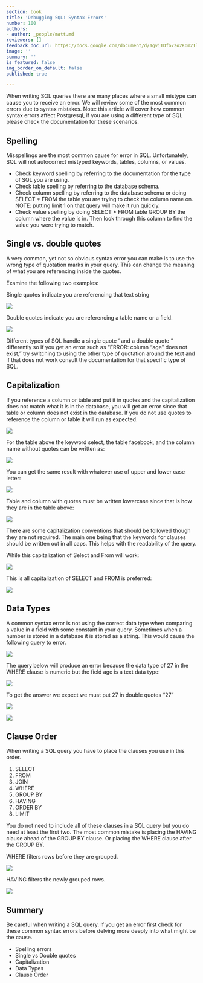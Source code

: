 ```yaml
---
section: book
title: 'Debugging SQL: Syntax Errors'
number: 100
authors:
- author: _people/matt.md
reviewers: []
feedback_doc_url: https://docs.google.com/document/d/1gviTDfo7zo2KOm2IlgH4kaa2RB7iE17oOdwIzOdhHKE/edit?usp=sharing
image: ''
summary: ''
is_featured: false
img_border_on_default: false
published: true

---
```

When writing SQL queries there are many places where a small mistype can cause you to receive an error. We will review some of the most common errors due to syntax mistakes. Note: this article will cover how common syntax errors affect Postgresql, if you are using a different type of SQL please check the documentation for these scenarios.

## Spelling

Misspellings are the most common cause for error in SQL. Unfortunately, SQL will not autocorrect mistyped keywords, tables, columns, or values.

* Check keyword spelling by referring to the documentation for the type of SQL you are using.
* Check table spelling by referring to the database schema.
* Check column spelling by referring to the database schema or doing SELECT * FROM the table you are trying to check the column name on. NOTE: putting limit 1 on that query will make it run quickly.
* Check value spelling by doing SELECT * FROM table GROUP BY the column where the value is in. Then look through this column to find the value you were trying to match.

## Single vs. double quotes

A very common, yet not so obvious syntax error you can make is to use the wrong type of quotation marks in your query. This can change the meaning of what you are referencing inside the quotes.

Examine the following two examples:

Single quotes indicate you are referencing that text string

![](/assets/images/how-to-teach-people-sql/debugging-syntax/syntax_1.png)

Double quotes indicate you are referencing a table name or a field.

![](/assets/images/how-to-teach-people-sql/debugging-syntax/syntax_2.png)


Different types of SQL handle a single quote ‘ and a double quote “ differently so if you get an error such as “ERROR: column “age” does not exist,” try switching to using the other type of quotation around the text and if that does not work consult the documentation for that specific type of SQL.

## Capitalization

If you reference a column or table and put it in quotes and the capitalization does not match what it is in the database, you will get an error since that table or column does not exist in the database. If you do not use quotes to reference the column or table it will run as expected.

![](/assets/images/how-to-teach-people-sql/debugging-syntax/syntax_3.png)


For the table above the keyword select, the table facebook, and the column name without quotes can be written as:

![](/assets/images/how-to-teach-people-sql/debugging-syntax/syntax_4.png)

You can get the same result with whatever use of upper and lower case letter:

![](/assets/images/how-to-teach-people-sql/debugging-syntax/syntax_5.png)

Table and column with quotes must be written lowercase since that is how they are in the table above:

![](/assets/images/how-to-teach-people-sql/debugging-syntax/syntax_6.png)


There are some capitalization conventions that should be followed though they are not required. The main one being that the keywords for clauses should be written out in all caps. This helps with the readability of the query.

While this capitalization of Select and From will work:

![](/assets/images/how-to-teach-people-sql/debugging-syntax/syntax_7.png)


This is all capitalization of SELECT and FROM is preferred:

![](/assets/images/how-to-teach-people-sql/debugging-syntax/syntax_8.png)


## Data Types

A common syntax error is not using the correct data type when comparing a value in a field with some constant in your query. Sometimes when a number is stored in a database it is stored as a string. This would cause the following query to error.

![](/assets/images/how-to-teach-people-sql/debugging-syntax/syntax_9.png)


The query below will produce an error because the data type of 27 in the WHERE clause is numeric but the field age is a text data type:

![](/assets/images/how-to-teach-people-sql/debugging-syntax/syntax_10.png)


To get the answer we expect we must put 27 in double quotes “27”

![](/assets/images/how-to-teach-people-sql/debugging-syntax/syntax_11.png)


![](/assets/images/how-to-teach-people-sql/debugging-syntax/syntax_12.png)


## Clause Order

When writing a SQL query you have to place the clauses you use in this order.

1. SELECT
2. FROM
3. JOIN
4. WHERE
5. GROUP BY
6. HAVING
7. ORDER BY
8. LIMIT

You do not need to include all of these clauses in a SQL query but you do need at least the first two. The most common mistake is placing the HAVING clause ahead of the GROUP BY clause. Or placing the WHERE clause after the GROUP BY.

WHERE filters rows before they are grouped.

![](/assets/images/how-to-teach-people-sql/debugging-syntax/syntax_13.png)


HAVING filters the newly grouped rows.

![](/assets/images/how-to-teach-people-sql/debugging-syntax/syntax_14.png)


## Summary

Be careful when writing a SQL query. If you get an error first check for these common syntax errors before delving more deeply into what might be the cause.

* Spelling errors
* Single vs Double quotes
* Capitalization
* Data Types
* Clause Order
